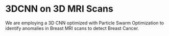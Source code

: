 # 3DCNN on 3D MRI Scans 

We are employing a 3D CNN optimized with Particle Swarm Optimization to identify anomalies in Breast MRI scans to detect Breast Cancer.
